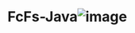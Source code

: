 # FcFs-Java![image](https://user-images.githubusercontent.com/63304179/210622964-6970c436-830d-4d80-886e-8963e7078845.png)
